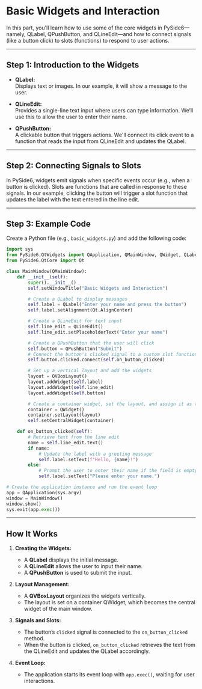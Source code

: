 # Basic Widgets and Interaction

In this part, you'll learn how to use some of the core widgets in PySide6—namely, QLabel, QPushButton, and QLineEdit—and how to connect signals (like a button click) to slots (functions) to respond to user actions.

---

## Step 1: Introduction to the Widgets

- **QLabel:**  
  Displays text or images. In our example, it will show a message to the user.

- **QLineEdit:**  
  Provides a single-line text input where users can type information. We’ll use this to allow the user to enter their name.

- **QPushButton:**  
  A clickable button that triggers actions. We'll connect its click event to a function that reads the input from QLineEdit and updates the QLabel.

---

## Step 2: Connecting Signals to Slots

In PySide6, widgets emit signals when specific events occur (e.g., when a button is clicked). Slots are functions that are called in response to these signals. In our example, clicking the button will trigger a slot function that updates the label with the text entered in the line edit.

---

## Step 3: Example Code

Create a Python file (e.g., `basic_widgets.py`) and add the following code:

```python
import sys
from PySide6.QtWidgets import QApplication, QMainWindow, QWidget, QLabel, QPushButton, QLineEdit, QVBoxLayout
from PySide6.QtCore import Qt

class MainWindow(QMainWindow):
    def __init__(self):
        super().__init__()
        self.setWindowTitle("Basic Widgets and Interaction")

        # Create a QLabel to display messages
        self.label = QLabel("Enter your name and press the button")
        self.label.setAlignment(Qt.AlignCenter)

        # Create a QLineEdit for text input
        self.line_edit = QLineEdit()
        self.line_edit.setPlaceholderText("Enter your name")

        # Create a QPushButton that the user will click
        self.button = QPushButton("Submit")
        # Connect the button's clicked signal to a custom slot function
        self.button.clicked.connect(self.on_button_clicked)

        # Set up a vertical layout and add the widgets
        layout = QVBoxLayout()
        layout.addWidget(self.label)
        layout.addWidget(self.line_edit)
        layout.addWidget(self.button)

        # Create a container widget, set the layout, and assign it as the central widget
        container = QWidget()
        container.setLayout(layout)
        self.setCentralWidget(container)

    def on_button_clicked(self):
        # Retrieve text from the line edit
        name = self.line_edit.text()
        if name:
            # Update the label with a greeting message
            self.label.setText(f"Hello, {name}!")
        else:
            # Prompt the user to enter their name if the field is empty
            self.label.setText("Please enter your name.")

# Create the application instance and run the event loop
app = QApplication(sys.argv)
window = MainWindow()
window.show()
sys.exit(app.exec())
```

---

## How It Works

1. **Creating the Widgets:**  
   - A **QLabel** displays the initial message.
   - A **QLineEdit** allows the user to input their name.
   - A **QPushButton** is used to submit the input.

2. **Layout Management:**  
   - A **QVBoxLayout** organizes the widgets vertically.
   - The layout is set on a container QWidget, which becomes the central widget of the main window.

3. **Signals and Slots:**  
   - The button’s `clicked` signal is connected to the `on_button_clicked` method.
   - When the button is clicked, `on_button_clicked` retrieves the text from the QLineEdit and updates the QLabel accordingly.

4. **Event Loop:**  
   - The application starts its event loop with `app.exec()`, waiting for user interactions.
